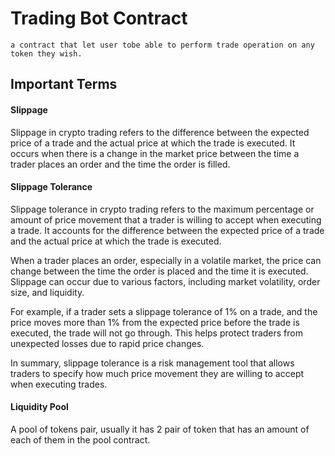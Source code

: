  # Trading Bot Contract
    a contract that let user tobe able to perform trade operation on any token they wish.


 ## Important Terms   
 #### Slippage
  Slippage in crypto trading refers to the difference between the expected price of a trade and the actual price at which the trade is executed. It occurs when there is a change in the market price between the time a trader places an order and the time the order is filled.


 #### Slippage Tolerance  
   Slippage tolerance in crypto trading refers to the maximum percentage or amount of price movement that a trader is willing to accept when executing a trade. It accounts for the difference between the expected price of a trade and the actual price at which the trade is executed. 
  
   When a trader places an order, especially in a volatile market, the price can change between the time the order is placed and the time it is executed. Slippage can occur due to various factors, including market volatility, order size, and liquidity.

   For example, if a trader sets a slippage tolerance of 1% on a trade, and the price moves more than 1% from the expected price before the trade is executed, the trade will not go through. This helps protect traders from unexpected losses due to rapid price changes. 

   In summary, slippage tolerance is a risk management tool that allows traders to specify how much price movement they are willing to accept when executing trades.


 #### Liquidity Pool
  A pool of tokens pair, usually it has 2 pair of token that has an amount of each of them in the pool contract.